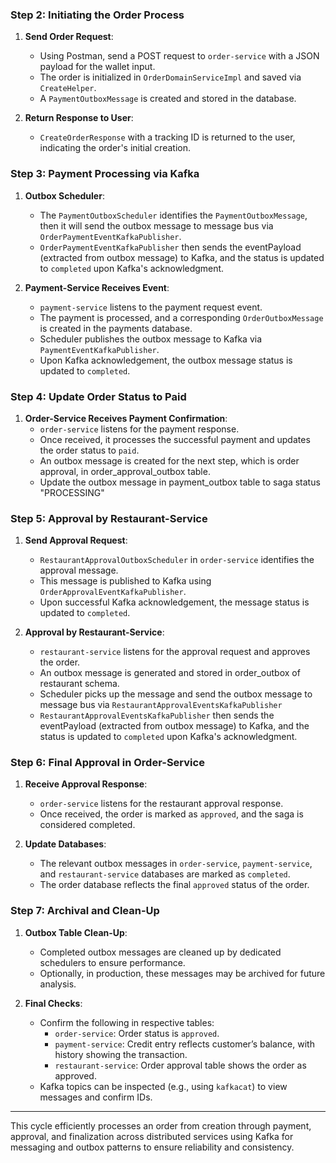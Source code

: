 
### **Step 2: Initiating the Order Process**

1. **Send Order Request**:
   - Using Postman, send a POST request to `order-service` with a JSON payload for the wallet input.
   - The order is initialized in `OrderDomainServiceImpl` and saved via `CreateHelper`.
   - A `PaymentOutboxMessage` is created and stored in the database.

2. **Return Response to User**:
   - `CreateOrderResponse` with a tracking ID is returned to the user, indicating the order's initial creation.

### **Step 3: Payment Processing via Kafka**

1. **Outbox Scheduler**:
   - The `PaymentOutboxScheduler` identifies the `PaymentOutboxMessage`, then it will send the outbox message to message bus via `OrderPaymentEventKafkaPublisher`.
   - `OrderPaymentEventKafkaPublisher` then sends the eventPayload (extracted from outbox message) to Kafka, and the status is updated to `completed` upon Kafka's acknowledgment.

2. **Payment-Service Receives Event**:
   - `payment-service` listens to the payment request event.
   - The payment is processed, and a corresponding `OrderOutboxMessage` is created in the payments database.
   - Scheduler publishes the outbox message to Kafka via `PaymentEventKafkaPublisher`.
   - Upon Kafka acknowledgement, the outbox message status is updated to `completed`.

### **Step 4: Update Order Status to Paid**

1. **Order-Service Receives Payment Confirmation**:
   - `order-service` listens for the payment response.
   - Once received, it processes the successful payment and updates the order status to `paid`.
   - An outbox message is created for the next step, which is order approval, in order_approval_outbox table.
   - Update the outbox message in payment_outbox table to saga status "PROCESSING"

### **Step 5: Approval by Restaurant-Service**

1. **Send Approval Request**:
   - `RestaurantApprovalOutboxScheduler` in `order-service` identifies the approval message.
   - This message is published to Kafka using `OrderApprovalEventKafkaPublisher`.
   - Upon successful Kafka acknowledgement, the message status is updated to `completed`.

2. **Approval by Restaurant-Service**:
   - `restaurant-service` listens for the approval request and approves the order.
   - An outbox message is generated and stored in order_outbox of restaurant schema.
   - Scheduler picks up the message and send the outbox message to message bus via `RestaurantApprovalEventsKafkaPublisher`
   - `RestaurantApprovalEventsKafkaPublisher` then sends the eventPayload (extracted from outbox message) to Kafka, and the status is updated to `completed` upon Kafka's acknowledgment.

### **Step 6: Final Approval in Order-Service**

1. **Receive Approval Response**:
   - `order-service` listens for the restaurant approval response.
   - Once received, the order is marked as `approved`, and the saga is considered completed.

2. **Update Databases**:
   - The relevant outbox messages in `order-service`, `payment-service`, and `restaurant-service` databases are marked as `completed`.
   - The order database reflects the final `approved` status of the order.

### **Step 7: Archival and Clean-Up**

1. **Outbox Table Clean-Up**:
   - Completed outbox messages are cleaned up by dedicated schedulers to ensure performance.
   - Optionally, in production, these messages may be archived for future analysis.

2. **Final Checks**:
   - Confirm the following in respective tables:
     - `order-service`: Order status is `approved`.
     - `payment-service`: Credit entry reflects customer’s balance, with history showing the transaction.
     - `restaurant-service`: Order approval table shows the order as approved.
   - Kafka topics can be inspected (e.g., using `kafkacat`) to view messages and confirm IDs.

---

This cycle efficiently processes an order from creation through payment, approval, and finalization across distributed services using Kafka for messaging and outbox patterns to ensure reliability and consistency.